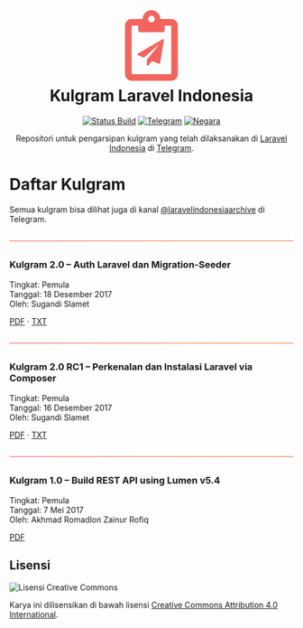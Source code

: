 <h1 align="center"><a href="https://github.com/laravelindonesia/kulgram"><img src="./gambar/kulgram.png"></a><br>Kulgram Laravel Indonesia</h1>

<p align="center">
    <a href="https://travis-ci.org/laravelindonesia/kulgram"><img src="https://api.travis-ci.org/laravelindonesia/kulgram.svg" alt="Status Build"></a>
    <a href="https://telegram.me/laravelindonesia"><img src="https://img.shields.io/:chat-di_telegram-2DA5E1.svg" alt="Telegram"></a>
    <a href="https://id.wikipedia.org/wiki/Indonesia"><img src="https://img.shields.io/badge/negara-indonesia-blue.svg" alt="Negara"></a>
</p>

<p align="center">
    Repositori untuk pengarsipan kulgram yang telah dilaksanakan di <a href="https://t.me/laravelindonesia">Laravel Indonesia</a> di <a href="https://telegram.org">Telegram</a>.
</p>


# Daftar Kulgram

Semua kulgram bisa dilihat juga di kanal [@laravelindonesiaarchive](https://t.me/laravelindonesiaarchive) di Telegram.

![](./gambar/pemisah.png)

### Kulgram 2.0 – Auth Laravel dan Migration-Seeder

Tingkat: Pemula<br>
Tanggal: 18 Desember 2017<br>
Oleh: Sugandi Slamet<br>

[PDF](https://rawgit.com/laravelindonesia/kulgram/master/2.0-Auth_Laravel_dan_Migration_Seeder/Kulgram_2.0-Auth_Laravel_dan_Migration_Seeder-Sugandi_Slamet.pdf) · 
[TXT](https://raw.githubusercontent.com/laravelindonesia/kulgram/master/2.0-Auth_Laravel_dan_Migration_Seeder/Teks-Kulgram_2.0-Auth_Laravel_dan_Migration_Seeder-Sugandi_Slamet.txt)

![](./gambar/pemisah.png)

### Kulgram 2.0 RC1 – Perkenalan dan Instalasi Laravel via Composer

Tingkat: Pemula<br>
Tanggal: 16 Desember 2017<br>
Oleh: Sugandi Slamet<br>

[PDF](https://rawgit.com/laravelindonesia/kulgram/master/2.0_RC1-Perkenalan_dan_Instalasi_Laravel_via_Composer/Kulgram_2.0_RC1-Perkenalan_dan_Instalasi_Laravel_via_Composer-Sugandi_Slamet.pdf) · 
[TXT](https://raw.githubusercontent.com/laravelindonesia/kulgram/master/2.0_RC1-Perkenalan_dan_Instalasi_Laravel_via_Composer/Teks-Kulgram_2.0_RC1-Perkenalan_dan_Instalasi_Laravel_via_Composer-Sugandi_Slamet.txt)

![](./gambar/pemisah.png)

### Kulgram 1.0 – Build REST API using Lumen v5.4

Tingkat: Pemula<br>
Tanggal: 7 Mei 2017<br>
Oleh: Akhmad Romadlon Zainur Rofiq<br>

[PDF](https://rawgit.com/laravelindonesia/kulgram/master/1.0-Build_REST_API_using_Lumen_v5.4/Kulgram_1.0-Build_REST_API_using_Lumen_v5.4-Akhmad_Zainur.pdf)


## Lisensi

![Lisensi Creative Commons](https://licensebuttons.net/l/by/4.0/88x31.png)

Karya ini dilisensikan di bawah lisensi [Creative Commons Attribution 4.0 International](https://creativecommons.org/licenses/by/4.0/).
